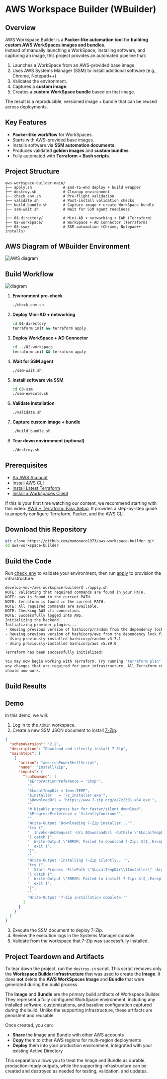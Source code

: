 # AWS Workspace Builder (WBuilder)

## Overview
AWS Workspace Builder is a **Packer-like automation tool** for **building custom AWS WorkSpaces images and bundles**.  
Instead of manually launching a WorkSpace, installing software, and capturing an image, this project provides an automated pipeline that:

1. Launches a WorkSpace from an AWS-provided base image.  
2. Uses AWS Systems Manager (SSM) to install additional software (e.g., Chrome, Notepad++).  
3. Validates the environment.  
4. Captures a **custom image**.  
5. Creates a **custom WorkSpace bundle** based on that image.  

The result is a reproducible, versioned image + bundle that can be reused across deployments.


## Key Features
- **Packer-like workflow** for WorkSpaces.  
- Starts with AWS-provided base images.  
- Installs software via **SSM automation documents**.  
- Produces validated **golden images** and **custom bundles**.  
- Fully automated with **Terraform + Bash scripts**.  

## Project Structure
```text
aws-workspace-builder-main/
├── apply.sh              # End-to-end deploy + build wrapper
├── destroy.sh            # Cleanup environment
├── check_env.sh          # Pre-flight validation
├── validate.sh           # Post-install validation checks
├── build_bundle.sh       # Capture image + create WorkSpace bundle
├── ssm-wait.sh           # Wait for SSM agent readiness
│
├── 01-directory/         # Mini-AD + networking + IAM (Terraform)
├── 02-workspace/         # WorkSpace + AD Connector (Terraform)
├── 03-ssm/               # SSM automation (Chrome, Notepad++ installs)
```

## AWS Diagram of WBuilder Environment

![AWS diagram](aws-workspace-builder.png)

## Build Workflow

![diagram](workflow.png)

1. **Environment pre-check**  
   ```bash
   ./check_env.sh
   ```

2. **Deploy Mini-AD + networking**  
   ```bash
   cd 01-directory
   terraform init && terraform apply
   ```

3. **Deploy WorkSpace + AD Connector**  
   ```bash
   cd ../02-workspace
   terraform init && terraform apply
   ```

4. **Wait for SSM agent**  
   ```bash
   ./ssm-wait.sh
   ```

5. **Install software via SSM**  
   ```bash
   cd 03-ssm
   ./ssm-execute.sh
   ```

6. **Validate installation**  
   ```bash
   ./validate.sh
   ```

7. **Capture custom image + bundle**  
   ```bash
   ./build_bundle.sh
   ```

8. **Tear down environment (optional)**  
   ```bash
   ./destroy.sh
   ```

## Prerequisites

* [An AWS Account](https://aws.amazon.com/console/)
* [Install AWS CLI](https://docs.aws.amazon.com/cli/latest/userguide/getting-started-install.html) 
* [Install Latest Terraform](https://developer.hashicorp.com/terraform/install)
* [Install a Workspaces Client](https://clients.amazonworkspaces.com/)

If this is your first time watching our content, we recommend starting with this video: [AWS + Terraform: Easy Setup](https://youtu.be/BCMQo0CB9wk). It provides a step-by-step guide to properly configure Terraform, Packer, and the AWS CLI.  


## Download this Repository

```bash
git clone https://github.com/mamonaco1973/aws-workspace-builder.git
cd aws-workspace-builder
```


## Build the Code

Run [check_env](check_env.sh) to validate your environment, then run [apply](apply.sh) to provision the infrastructure.

```bash
develop-vm:~/aws-workspace-builder$ ./apply.sh
NOTE: Validating that required commands are found in your PATH.
NOTE: aws is found in the current PATH.
NOTE: terraform is found in the current PATH.
NOTE: All required commands are available.
NOTE: Checking AWS cli connection.
NOTE: Successfully logged into AWS.
Initializing the backend...
Initializing provider plugins...
- Reusing previous version of hashicorp/random from the dependency lock file
- Reusing previous version of hashicorp/aws from the dependency lock file
- Using previously-installed hashicorp/random v3.7.1
- Using previously-installed hashicorp/aws v5.89.0

Terraform has been successfully initialized!

You may now begin working with Terraform. Try running "terraform plan" to see
any changes that are required for your infrastructure. All Terraform commands
should now work.
```


## Build Results


## Demo

In this demo, we will:

1. Log in to the `Admin` workspace.  
2. Create a new SSM JSON document to install [7-Zip](https://www.7-zip.org).  


```json
{
  "schemaVersion": "2.2",
  "description": "Download and silently install 7-Zip",
  "mainSteps": [
    {
      "action": "aws:runPowerShellScript",
      "name": "Install7Zip",
      "inputs": {
        "runCommand": [
          "$ErrorActionPreference = 'Stop'",
          "",
          "$LocalTempDir = $env:TEMP",
          "$Installer   = '7z_installer.exe'",
          "$DownloadUrl = 'https://www.7-zip.org/a/7z2301-x64.exe'",
          "",
          "# Disable progress bar for faster/silent download",
          "$ProgressPreference = 'SilentlyContinue'",
          "",
          "Write-Output 'Downloading 7-Zip installer...'",
          "try {",
          "  Invoke-WebRequest -Uri $DownloadUrl -OutFile \"$LocalTempDir\\$Installer\" -UseBasicParsing",
          "} catch {",
          "  Write-Output \"ERROR: Failed to download 7-Zip: $($_.Exception.Message)\"",
          "  exit 1",
          "}",
          "",
          "Write-Output 'Installing 7-Zip silently...'",
          "try {",
          "  Start-Process -FilePath \"$LocalTempDir\\$Installer\" -ArgumentList '/S' -Wait -NoNewWindow",
          "} catch {",
          "  Write-Output \"ERROR: Failed to install 7-Zip: $($_.Exception.Message)\"",
          "  exit 1",
          "}",
          "",
          "Write-Output '7-Zip installation complete.'"
        ]
      }
    }
  ]
}
```

3. Execute the SSM document to deploy 7-Zip.  
4. Review the execution logs in the Systems Manager console.  
5. Validate from the workspace that 7-Zip was successfully installed.

## Project Teardown and Artifacts

To tear down the project, run the `destroy.sh` script. This script removes only the **Workspace Builder infrastructure** that was used to create the **Image**. It does **not** delete the **AWS WorkSpaces Image** and **Bundle** that were generated during the build process.

The **Image** and **Bundle** are the primary build artifacts of Workspace Builder. They represent a fully configured WorkSpace environment, including any installed software, customizations, and baseline configuration captured during the build. Unlike the supporting infrastructure, these artifacts are persistent and reusable.

Once created, you can:

- **Share** the Image and Bundle with other AWS accounts  
- **Copy** them to other AWS regions for multi-region deployments  
- **Deploy** them into your production environment, integrated with your existing Active Directory  

This separation allows you to treat the Image and Bundle as durable, production-ready outputs, while the supporting infrastructure can be created and destroyed as needed for testing, validation, and updates.
